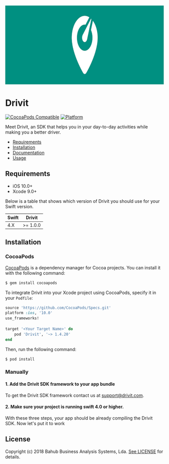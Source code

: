 <p align="center">
  <img height="250" src="logo.jpg" />
</p>

# Drivit

[![CocoaPods Compatible](https://img.shields.io/badge/Pod-1.4.20-blue.svg)](https://img.shields.io/badge/Pod-1.4.20-blue.svg) [![Platform](https://img.shields.io/badge/platform-ios-lightgrey.svg)](https://img.shields.io/badge/platform-ios-lightgrey.svg)

Meet Drivit, an SDK that helps you in your day-to-day activities while making you a better driver.

- [Requirements](#requirements)
- [Installation](#installation)
- [Documentation](https://drivitapp.github.io/ios-sdk-sample/)
- [Usage](https://github.com/drivitapp/iOS-SDK/blob/master/USAGE.md)

## Requirements

- iOS 10.0+
- Xcode 9.0+

Below is a table that shows which version of Drivit you should use for your Swift version.

Swift | Drivit   
:---- | --------
4.X   | >= 1.0.0

## Installation

### CocoaPods

[CocoaPods](https://cocoapods.org) is a dependency manager for Cocoa projects. You can install it with the following command:

```bash
$ gem install cocoapods
```

To integrate Drivit into your Xcode project using CocoaPods, specify it in your `Podfile`:

```ruby
source 'https://github.com/CocoaPods/Specs.git'
platform :ios, '10.0'
use_frameworks!

target '<Your Target Name>' do
    pod 'Drivit', '~> 1.4.20'
end
```

Then, run the following command:

```bash
$ pod install
```

### Manually

#### 1. Add the Drivit SDK framework to your app bundle

To get the Drivit SDK framework contact us at support@drivit.com.

#### 2. Make sure your project is running swift 4.0 or higher.

With these three steps, your app should be already compiling the Drivit SDK. Now let's put it to work

## License

Copyright (c) 2018 Bahub Business Analysis Systems, Lda. [See LICENSE](https://github.com/drivitapp/iOS-core/blob/master/LICENSE) for details.
